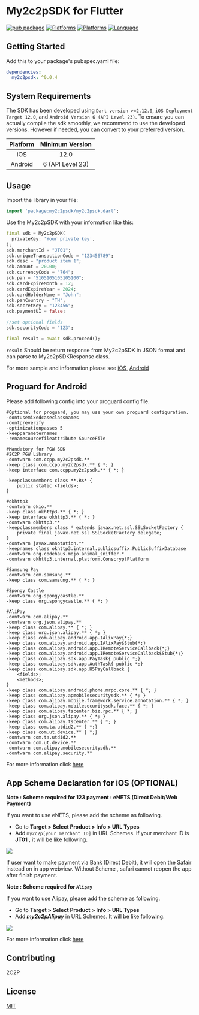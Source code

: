 # My2c2pSDK for Flutter

[![pub package](https://img.shields.io/pub/v/my2c2psdk)](https://img.shields.io/pub/v/my2c2psdk)
[![Platforms](https://img.shields.io/badge/Platforms-Android-green?style=flat-square)](https://img.shields.io/badge/Platforms-iOS-Green?style=flat-square)
[![Platforms](https://img.shields.io/badge/Platforms-iOS-orange?style=flat-square)](https://img.shields.io/badge/Platforms-iOS-Green?style=flat-square)
[![Language](https://img.shields.io/badge/Language-Dart-blue?style=flat-square)](https://img.shields.io/badge/Platforms-iOS-Green?style=flat-square)

## Getting Started

Add this to your package's pubspec.yaml file:

```yaml
dependencies:
  my2c2psdk: ^0.0.4
```

## System Requirements

The SDK has been developed using `Dart version >=2.12.0`, `iOS Deployment Target 12.0`, and `Android Version 6 (API Level 23)`. To ensure you can actually compile the sdk smoothly, we recommend to use the developed versions. However if needed, you can convert to your preferred version.

| Platform | Minimum Version |
| :-----: | :-----: |
| iOS | 12.0 |
| Android | 6 (API Level 23) | 

## Usage

Import the library in your file:

```dart
import 'package:my2c2psdk/my2c2psdk.dart';
```

Use the My2c2pSDK with your information like this:

```dart
final sdk = My2c2pSDK(
  privateKey: 'Your private key',
);
sdk.merchantId = "JT01";
sdk.uniqueTransactionCode = "123456789";
sdk.desc = "product item 1";
sdk.amount = 20.00;
sdk.currencyCode = "764";
sdk.pan = "5105105105105100";
sdk.cardExpireMonth = 12;
sdk.cardExpireYear = 2024;
sdk.cardHolderName = "John";
sdk.panCountry = "TH";
sdk.secretKey = "123456";
sdk.paymentUI = false;

//set optional fields
sdk.securityCode = "123";

final result = await sdk.proceed();
```

`result` Should be return response from My2c2pSDK in JSON format and can parse to My2c2pSDKResponse class.

For more sample and information please see
[iOS](https://s.2c2p.com/manuals/ios/request_nonui/newpayment.html),
[Android](https://s.2c2p.com/manuals/android/request_nonui/newpayment.html)


## Proguard for Android

Please add following config into your proguard config file.

```text
#Optional for proguard, you may use your own proguard configuration.
-dontusemixedcaseclassnames
-dontpreverify
-optimizationpasses 5
-keepparameternames
-renamesourcefileattribute SourceFile

#Mandatory for PGW SDK
#2C2P PGW Library
-dontwarn com.ccpp.my2c2psdk.**
-keep class com.ccpp.my2c2psdk.** { *; }
-keep interface com.ccpp.my2c2psdk.** { *; }

-keepclassmembers class **.R$* {
    public static <fields>;
}

#okhttp3
-dontwarn okio.**
-keep class okhttp3.** { *; }
-keep interface okhttp3.** { *; }
-dontwarn okhttp3.**
-keepclassmembers class * extends javax.net.ssl.SSLSocketFactory {
    private final javax.net.ssl.SSLSocketFactory delegate;
}
-dontwarn javax.annotation.**
-keepnames class okhttp3.internal.publicsuffix.PublicSuffixDatabase
-dontwarn org.codehaus.mojo.animal_sniffer.*
-dontwarn okhttp3.internal.platform.ConscryptPlatform

#Samsung Pay
-dontwarn com.samsung.**
-keep class com.samsung.** { *; }

#Spongy Castle
-dontwarn org.spongycastle.**
-keep class org.spongycastle.** { *; }

#AliPay
-dontwarn com.alipay.**
-dontwarn org.json.alipay.**
-keep class com.alipay.** { *; }
-keep class org.json.alipay.** { *; }
-keep class com.alipay.android.app.IAlixPay{*;}
-keep class com.alipay.android.app.IAlixPay$Stub{*;}
-keep class com.alipay.android.app.IRemoteServiceCallback{*;}
-keep class com.alipay.android.app.IRemoteServiceCallback$Stub{*;}
-keep class com.alipay.sdk.app.PayTask{ public *;}
-keep class com.alipay.sdk.app.AuthTask{ public *;}
-keep class com.alipay.sdk.app.H5PayCallback {
    <fields>;
    <methods>;
}
-keep class com.alipay.android.phone.mrpc.core.** { *; }
-keep class com.alipay.apmobilesecuritysdk.** { *; }
-keep class com.alipay.mobile.framework.service.annotation.** { *; }
-keep class com.alipay.mobilesecuritysdk.face.** { *; }
-keep class com.alipay.tscenter.biz.rpc.** { *; }
-keep class org.json.alipay.** { *; }
-keep class com.alipay.tscenter.** { *; }
-keep class com.ta.utdid2.** { *;}
-keep class com.ut.device.** { *;}
-dontwarn com.ta.utdid2.**
-dontwarn com.ut.device.**
-dontwarn com.alipay.mobilesecuritysdk.**
-dontwarn com.alipay.security.**
```

For more information click [here](https://s.2c2p.com/manuals/android/index.html)

## App Scheme Declaration for iOS (OPTIONAL)

**Note : Scheme required for 123 payment : eNETS (Direct Debit/Web Payment)**

If you want to use eNETS, please add the scheme as following.
- Go to **Target > Select Product > Info > URL Types**
- Add `my2c2p[your merchant ID]` in URL Schemes. If your merchant ID is **JT01** , it will be like following.

![](https://s.2c2p.com/manuals/ios/images/urlscheme.png)

If user want to make payment via Bank (Direct Debit), it will open the Safair instead on in app webview. Without Scheme , safari cannot reopen the app after finish payment.

**Note : Scheme required for `Alipay`**

If you want to use Alipay, please add the scheme as following.
- Go to **Target > Select Product > Info > URL Types**
- Add ***my2c2pAlipay*** in URL Schemes. It will be like following.

![](https://s.2c2p.com/manuals/ios/images/alipayscheme.png)

For more information click [here](https://s.2c2p.com/manuals/ios/setupsdk.html)

## Contributing
2C2P

## License
[MIT](https://choosealicense.com/licenses/mit/)

